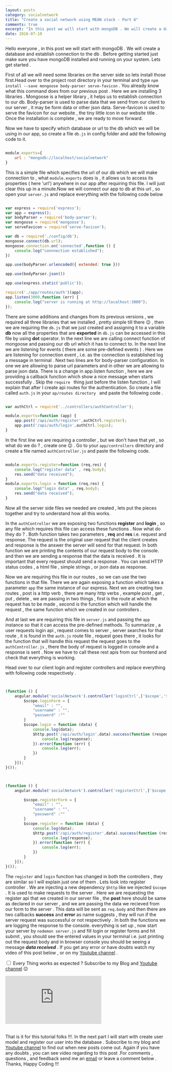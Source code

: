 ```yaml
---
layout: posts
category: socialnetwork
title: "Create a social network using MEAN stack - Part 6"
comments: true
excerpt: "In this post we will start with mongoDB . We will create a database and establish connection to the db ."
date: 2016-07-10
---
```


Hello everyone , in this post we will start with mongoDB . We will create a database and establish connection to the db . Before getting started just make sure you have mongoDB installed and running on your system. Lets get started .

First of all we will need some libraries on the server side so lets install those first.Head over to the project root directory in your terminal and type ``` npm install --save mongoose body-parser serve-favicon ``` . You already know what this command does from our previous post . Here we are installing 3 libraries . Mongoose is a helper library , it helps us to establish connection to our db. Body-parser is used to parse data that we send from our client to our server , it may be form data or other json data. Serve-favicon is used to serve the favicon for our website , the tiny little icon in our website title . Once the installation is complete , we are ready to move forward.

Now we have to specify which database or url to the db which we will be using in our app, so create a file ```db.js``` in config folder and add the following code to it.

```js

module.exports={
    url : "mongodb://localhost/socialnetwork"
}

```
This is a simple file which specifies the url of our db which we will make connection to , what ```module.exports``` does is , it allows us to access its properties ( here 'url') anywhere in our app after requiring this file. I will just clear this up in a minute.Now we will connect our app to db at this url , so open your ```server.js``` and replace everything with the following code below

```js

var express = require('express');
var app = express();
var bodyParser = require('body-parser');
var mongoose = require('mongoose');
var serveFavicon = require('serve-favicon');

var db = require('./config/db');
mongoose.connect(db.url);
mongoose.connection.on('connected',function () {
    console.log("connnection established");
})

app.use(bodyParser.urlencoded({ extended: true }))

app.use(bodyParser.json())

app.use(express.static('public'));

require('./app/routes/auth')(app);
app.listen(3000,function (err) {
    console.log("server is running at http://localhost:3000");
});

```

There are some additions and changes from its previous versions , we required all three libraries that we installed , pretty simple till there :wink: , then we are requiring the ```db.js``` that we just created and assigning it to a variable **db** now all the properties that are **exported** in ```db.js``` can be accessed in this file by using **dot** operator. In the next line we are calling connect function of mongoose and passing our db url which it has to connect to. In the next line we are listening for events ( there are some pre-defined events ) . Here we are listening for connection event , i.e. as the connection is established log a message in terminal . Next two lines are for body-parser configuration. In one we are allowing to parse url parameters and in other we are allowing to parse json data. There is a change in app.listen function , here we are providing a callback function which show a nice message when starts successfully . Skip the ```require ``` thing just before the listen function , I will explain that after I create api routes for the authentication. So create a file called ```auth.js``` in your ```ap/routes directory ``` and paste the following code .

```js

var authCtrl = require('../controllers/authController');

module.exports=function (app) {
    app.post('/api/auth/register',authCtrl.register);
    app.post('/api/auth/login',authCtrl.login);
}

```

In the first line we are requiring a controller , but we don't have that yet , so what do we do ? , create one :wink: . Go to your ```app/controllers``` directory and create a file named ```authController.js``` and paste the following code.

```js

module.exports.register=function (req,res) {
    console.log("register data" , req.body);
    res.send("data received");
}
module.exports.login = function (req,res) {
    console.log("login data" , req.body);
    res.send("data received");
}

```
Now all the server side files we needed are created , lets put the pieces together and try to understand how all this works.

In the ```authController``` we are exposing two functions **register** and **login** , so any file which requires this file can access these functions . Now what do they do ? . Both function takes two parameters , **req** and **res** i.e. request and response. The request is the original user request that the client creates and response is the answer the server will send for that request. In both function we are printing the contents of our request body to the console. and then we are sending a response that the data is received . It is important that every request should send a response . You can send HTTP status codes , a html file , simple strings , or json data as response.

Now we are requiring this file in our routes , so we can use the two functions in that file. There we are again exposing a function which takes a parameter ```app``` the same instance of our express. Next we are creating two routes , post is a http verb , there are many http verbs , example post , get , put , delete , we are passing in two things , first is the route at which the request has to be made , second is the function which will handle the request , the same function which we created in our controllers .

And at last we are requiring this file in ```server.js``` and passing the ```app``` instance so that it can access the pre-defined methods. To summarize , a user requests login api , request comes to server , server searches for that route , it is found in the ```auth.js``` route file , request goes there , it looks for the function that will handle this request the request goes to the ```authController.js``` , there the body of request is logged in console and a response is sent . Now we have to call these rest apis from our frontend and check that everything is working.

Head over to our client login and register controllers and replace everything with following code respectively .


 ```js
 

 (function () {
     angular.module('socialNetwork').controller('loginCtrl',['$scope','$http',function($scope,$http){
         $scope.loginForm = {
             "email" : "",
             "username" : "",
             "password" :""
         }
         $scope.login = function (data) {
             console.log(data);
             $http.post('/api/auth/login',data).success(function (response) {
                 console.log(response);
             }).error(function (err) {
                 console.log(err);
             })
         }
     }]);
 }());


```



```js


(function () {
    angular.module('socialNetwork').controller('registerCtrl',['$scope','$http',function($scope,$http){

        $scope.registerForm = {
            "email" : "",
            "username" : "",
            "password" :""
        }
        $scope.register = function (data) {
            console.log(data);
            $http.post('/api/auth/register',data).success(function (response) {
                console.log(response);
            }).error(function (err) {
                console.log(err);
            })
        }
    }]);
}());


```

The ```register``` and ```login``` function has changed in both the controllers , they are similar so I will explain just one of them . Lets look into register controller . We are injecting a new dependency ```$http``` like we injected ```$scope``` . It is used to make requests to the server . Here we are requesting the register api that we created in our server file , the **post** here should be same as declared in our server , and we are passing the data we recieved from our form to the server . This data will be sent as ```req.body``` and then there are two callbacks **success** and **error** as name suggests , they will run if the server request was successful or not respectively . In both the functions we are logging the response to the console. everything is set up , now start your server by ```nodemon server.js``` and fill login or register forms and hit submit , you should see the entered values in your terminal i.e. just printing out the request body and in browser console you should be seeing a message ***data received*** .
If you get any error or have doubts watch my video of this post below , or on my [Youtube  channel](https://www.youtube.com/channel/UC5qMKRZgKizuz9JtztFijHQ) .

<input type="checkbox"> Every Thing works as expected ? Subscribe to my Blog and [Youtube  channel](https://www.youtube.com/channel/UC5qMKRZgKizuz9JtztFijHQ) :wink: <br />

<div class="ytVidContainer">
<iframe class="ytVid" src="https://www.youtube.com/embed/6_2m4aqV_qg" frameborder="0" allowfullscreen></iframe>
</div>
<br />

That is it for this tutorial folks !!!. In the next part I will start with create user model and register our user into the database . Subscribe to my blog and [Youtube  channel](https://www.youtube.com/channel/UC5qMKRZgKizuz9JtztFijHQ) to find out when new posts come out. Again if you have any doubts , you can see video regarding to this post .For comments , questions , and feedback send me an [email](mailto:me@rishabh1403.com) or leave a comment below . Thanks, Happy Coding !!!
